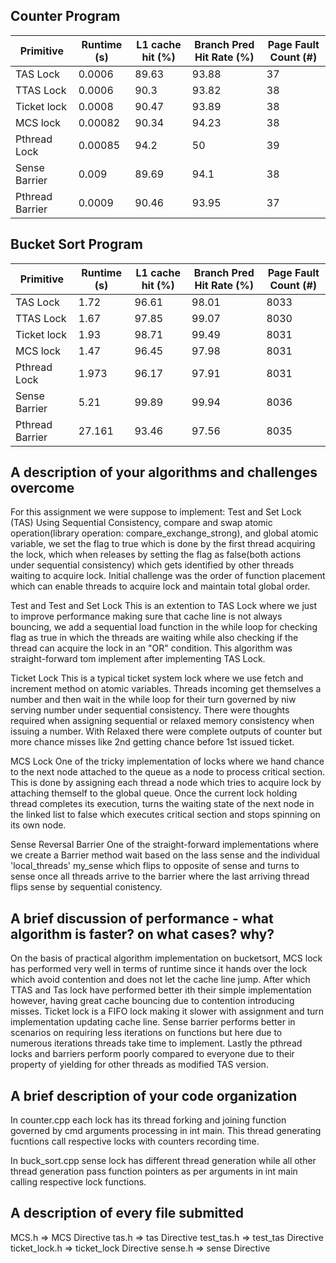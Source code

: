 ## Counter Program

| Primitive    | Runtime (s) | L1 cache hit (%) | Branch Pred Hit Rate (%) | Page Fault Count (#)|
|--------------|-------------|------------------|--------------------------|---------------------|
| TAS Lock             | 0.0006  | 89.63 | 93.88 | 37 |
| TTAS Lock           | 0.0006  | 90.3 | 93.82 | 38 |
| Ticket lock              | 0.0008  | 90.47 | 93.89 | 38 |
| MCS lock           | 0.00082  | 90.34 | 94.23 | 38 |
| Pthread Lock              | 0.00085  | 94.2 | 50 | 39 |
| Sense Barrier           | 0.009  | 89.69 | 94.1 | 38 |
| Pthread Barrier              | 0.0009  | 90.46 | 93.95 | 37 |


## Bucket Sort Program

| Primitive    | Runtime (s) | L1 cache hit (%) | Branch Pred Hit Rate (%) | Page Fault Count (#)|
|--------------|-------------|------------------|--------------------------|---------------------|
| TAS Lock              | 1.72  | 96.61 | 98.01 | 8033 |
| TTAS Lock           | 1.67  | 97.85 | 99.07 | 8030 |
| Ticket lock              | 1.93  | 98.71 | 99.49 | 8031 |
| MCS lock            | 1.47  | 96.45 | 97.98 | 8031 |
| Pthread Lock              | 1.973  | 96.17 | 97.91 | 8031 |
| Sense Barrier           | 5.21  | 99.89 | 99.94 | 8036 |
| Pthread Barrier              | 27.161  | 93.46 | 97.56 | 8035 |


## A description of your algorithms and challenges overcome
For this assignment we were suppose to implement:
Test and Set Lock (TAS)
Using Sequential Consistency, compare and swap atomic operation(library operation: compare_exchange_strong), and global atomic variable, we set the flag to true which is done by the first thread acquiring the lock, which when releases by setting the flag as false(both actions under sequential consistency) which gets identified by other threads waiting to acquire lock. Initial challenge was the order of function placement which can enable threads to acquire lock and maintain total global order.

Test and Test and Set Lock
This is an extention to TAS Lock where we just to improve performance making sure that cache line is not always bouncing, we add a sequential load function in the while loop for checking flag as true in which the threads are waiting while also checking if the thread can acquire the lock in an "OR" condition. This algorithm was straight-forward tom implement after implementing TAS Lock.

Ticket Lock
This is a typical ticket system lock where we use fetch and increment method on atomic variables. Threads incoming get themselves a number and then wait in the while loop for their turn governed by niw serving number under sequential consistency. There were thoughts required when assigning sequential or relaxed memory consistency when issuing a number. With Relaxed there were complete outputs of counter but more chance misses like 2nd getting chance before 1st issued ticket.

MCS Lock
One of the tricky implementation of locks where we hand chance to the next node attached to the queue as a node to process critical section. This is done by assigning each thread a node which tries to acquire lock by attaching themself to the global queue. Once the current lock holding thread completes its execution, turns the waiting state of the next node in the linked list to false which executes critical section and stops spinning on its own node.

Sense Reversal Barrier
One of the straight-forward implementations where we create a Barrier method wait based on the lass sense and the individual 'local_threads' my_sense which flips to opposite of sense and turns to sense once all threads arrive to the barrier where the last arriving thread flips sense by sequential conistency. 

## A brief discussion of performance - what algorithm is faster? on what cases? why?
On the basis of practical algorithm implementation on bucketsort, MCS lock has performed very well in terms of runtime since it hands over the lock which avoid contention and does not let the cache line jump. After which TTAS and Tas lock have performed better ith their simple implementation however, having great cache bouncing due to contention introducing misses. Ticket lock is a FIFO lock making it slower with assignment and turn implementation updating cache line. Sense barrier performs better in scenarios on requiring less iterations on functions but here due to numerous iterations threads take time to implement. Lastly the pthread locks and barriers perform poorly compared to everyone due to their property of yielding for other threads as modified TAS version.

## A brief description of your code organization
In counter.cpp each lock has its thread forking and joining function governed by cmd arguments processing in int main. This thread generating fucntions call respective locks with counters recording time.

In buck_sort.cpp sense lock has different thread generation while all other thread generation pass function pointers as per arguments in int main calling respective lock functions.

## A description of every file submitted
MCS.h => MCS Directive
tas.h => tas Directive
test_tas.h => test_tas Directive
ticket_lock.h => ticket_lock Directive
sense.h => sense Directive